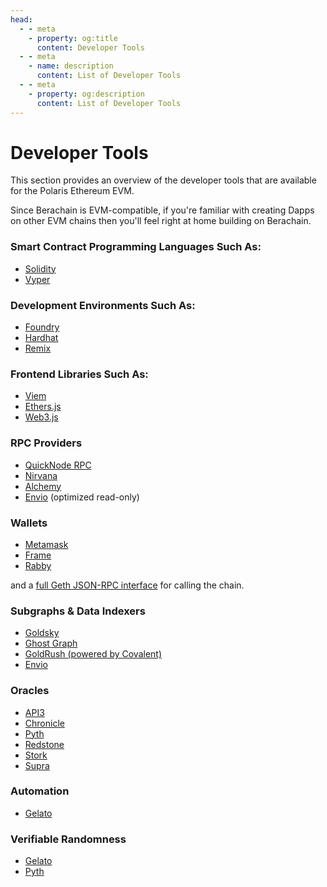 ```yaml
---
head:
  - - meta
    - property: og:title
      content: Developer Tools
  - - meta
    - name: description
      content: List of Developer Tools
  - - meta
    - property: og:description
      content: List of Developer Tools
---
```


<script setup>
  import config from '@berachain/config/constants.json';
</script>

# Developer Tools

This section provides an overview of the developer tools that are available for the Polaris Ethereum EVM.

Since Berachain is EVM-compatible, if you're familiar with creating Dapps on other EVM chains then you'll feel right at home building on Berachain.

### Smart Contract Programming Languages Such As:

- [Solidity](https://docs.soliditylang.org/en/v0.8.20/)
- [Vyper](https://docs.vyperlang.org/en/stable/)

### Development Environments Such As:

- [Foundry](https://github.com/foundry-rs/foundry)
- [Hardhat](https://hardhat.org/)
- [Remix](https://remix.ethereum.org/)

### Frontend Libraries Such As:

- [Viem](https://viem.sh)
- [Ethers.js](https://docs.ethers.org/v5/)
- [Web3.js](https://web3js.readthedocs.io/en/v1.10.0/)

### RPC Providers

- [QuickNode RPC](https://quicknode.notion.site/QuickNode-Benefits-for-Berachain-Developers-175d54ec5d644f598fde797633add2c1?pvs=4)
- [Nirvana](https://nirvanalabs.io/nodes/berachain)
- [Alchemy](https://www.alchemy.com/)
- [Envio](https://envio.dev) (optimized read-only)

### Wallets

- [Metamask](https://metamask.io/)
- [Frame](https://frame.sh/)
- [Rabby](https://rabby.io/)

and a [full Geth JSON-RPC interface](https://geth.ethereum.org/docs/interacting-with-geth/rpc) for calling the chain.

### Subgraphs & Data Indexers

- [Goldsky](https://goldsky.com)
- [Ghost Graph](https://ghostgraph.xyz)
- [GoldRush (powered by Covalent)](https://goldrush.dev/docs/networks/berachain-testnet/)
- [Envio](https://envio.dev)

### Oracles

- [API3](https://api3.org)
- [Chronicle](https://chroniclelabs.org/)
- [Pyth](https://pyth.network/)
- [Redstone](https://docs.redstone.finance/docs/introduction)
- [Stork](https://www.stork.network)
- [Supra](https://supra.com)

### Automation

- [Gelato](https://www.gelato.network/web3-functions)

### Verifiable Randomness

- [Gelato](https://app.gelato.network/vrf)
- [Pyth](https://docs.pyth.network/entropy)
